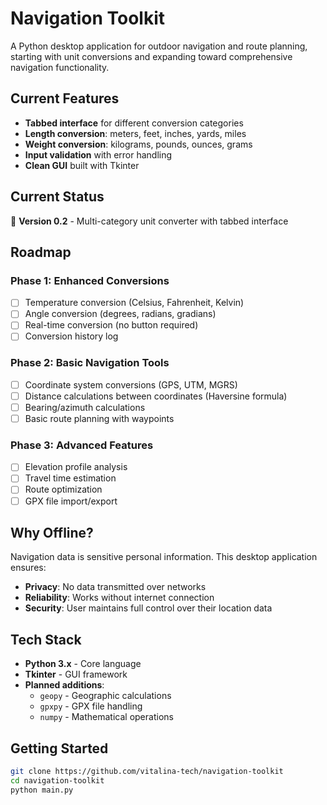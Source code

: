 # Navigation Toolkit
A Python desktop application for outdoor navigation and route planning, starting with unit conversions and expanding toward comprehensive navigation functionality.

## Current Features
- **Tabbed interface** for different conversion categories
- **Length conversion**: meters, feet, inches, yards, miles
- **Weight conversion**: kilograms, pounds, ounces, grams
- **Input validation** with error handling
- **Clean GUI** built with Tkinter

## Current Status  
🚧 **Version 0.2** - Multi-category unit converter with tabbed interface

## Roadmap

### Phase 1: Enhanced Conversions
- [ ] Temperature conversion (Celsius, Fahrenheit, Kelvin)
- [ ] Angle conversion (degrees, radians, gradians)
- [ ] Real-time conversion (no button required)
- [ ] Conversion history log

### Phase 2: Basic Navigation Tools
- [ ] Coordinate system conversions (GPS, UTM, MGRS)
- [ ] Distance calculations between coordinates (Haversine formula)
- [ ] Bearing/azimuth calculations
- [ ] Basic route planning with waypoints

### Phase 3: Advanced Features
- [ ] Elevation profile analysis
- [ ] Travel time estimation
- [ ] Route optimization
- [ ] GPX file import/export

## Why Offline?
Navigation data is sensitive personal information. This desktop application ensures:
- **Privacy**: No data transmitted over networks
- **Reliability**: Works without internet connection
- **Security**: User maintains full control over their location data

## Tech Stack
- **Python 3.x** - Core language
- **Tkinter** - GUI framework
- **Planned additions**: 
  - `geopy` - Geographic calculations
  - `gpxpy` - GPX file handling
  - `numpy` - Mathematical operations

## Getting Started
```bash
git clone https://github.com/vitalina-tech/navigation-toolkit
cd navigation-toolkit
python main.py
